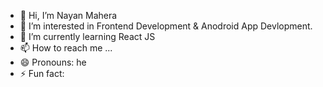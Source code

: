 - 👋 Hi, I’m Nayan Mahera
- 👀 I’m interested in Frontend Development & Anodroid App Devlopment.
- 🌱 I’m currently learning React JS
- 📫 How to reach me ...
- 😄 Pronouns: he
- ⚡ Fun fact: 

<!---
itznayan/itznayan is a ✨ special ✨ repository because its `README.md` (this file) appears on your GitHub profile.
You can click the Preview link to take a look at your changes.
--->
